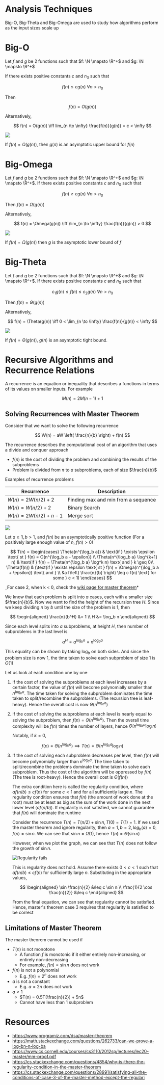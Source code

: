 # Analysis Techniques

Big-O, Big-Theta and Big-Omega are used to study how algorithms perform as the input sizes scale up

# Big-O

Let $f$ and $g$ be 2 functions such that $f: \N \mapsto \R^+$ and $g: \N \mapsto \R^+$

If there exists positive constants $c$ and $n_0$ such that

$$
f(n) \leq c g(n) \ \forall n > n_0
$$

Then

$$
f(n) = O(g(n))
$$

Alternatively,

$$
f(n) = O(g(n)) \iff lim_{n \to \infty} \frac{f(n)}{g(n)} = c < \infty
$$

![](https://media.geeksforgeeks.org/wp-content/cdn-uploads/20200807150308/3363.png)

If $f(n) = O(g(n))$, then $g(n)$ is an asymptotic upper bound for $f(n)$

# Big-Omega

Let $f$ and $g$ be 2 functions such that $f: \N \mapsto \R^+$ and $g: \N \mapsto \R^+$. If there exists positive constants $c$ and $n_0$ such that

$$
f(n) \geq c g(n) \ \forall n > n_0
$$

Then $f(n) = \Omega(g(n))$

Alternatively,

$$
f(n) = \Omega(g(n)) \iff \lim_{n \to \infty} \frac{f(n)}{g(n)} > 0
$$

![](https://media.geeksforgeeks.org/wp-content/cdn-uploads/20200807150659/3611.png)

If $f(n) = \Omega(g(n))$ then $g$ is the asymptotic lower bound of $f$

# Big-Theta

Let $f$ and $g$ be 2 functions such that $f: \N \mapsto \R^+$ and $g: \N \mapsto \R^+$. If there exists positive constants $c$ and $n_0$ such that

$$
c_1 g(n) \leq f(n) \leq c_2 g(n) \ \forall n > n_0
$$

Then $f(n) = \Theta(g(n))$

Alternatively,

$$
f(n) = \Theta(g(n)) \iff 0 < \lim_{n \to \infty} \frac{f(n)}{g(n)} < \infty
$$

![](https://cdn.kastatic.org/ka-perseus-images/c14a48f24cae3fd563cb3627ee2a74f56c0bcef6.png)

If $f(n) = \Theta(g(n))$, $g(n)$ is an asymptotic tight bound.

# Recursive Algorithms and Recurrence Relations

A recurrence is an equation or inequality that describes a functions in terms of its values on smaller inputs. For example

$$
M(n) = 2M(n-1) + 1
$$

## Solving Recurrences with Master Theorem

Consider that we want to solve the following recurrence

$$
W(n) = aW \left( \frac{n}{b} \right) + f(n)
$$

The recurrence describes the computational cost of an algorithm that uses a divide and conquer approach

-   $f(n)$ is the cost of dividing the problem and combining the results of the subproblems
-   Problem is divided from $n$ to $a$ subproblems, each of size $\frac{n}{b}$

Examples of recurrence problems

| Recurrence               | Description                         |
| ------------------------ | ----------------------------------- |
| $W(n) = 2W(n/2) + 2$     | Finding max and min from a sequence |
| $W(n) = W(n/2) + 2$      | Binary Search                       |
| $W(n) = 2W(n/2) + n - 1$ | Merge sort                          |

![](https://media.geeksforgeeks.org/wp-content/uploads/AlgoAnalysis.png)

Let $a \geq 1, b > 1$, and $f(n)$ be an asymptotically positive function (For a positively large enough value of $n$, $f(n) > 0$)

$$
T(n) = \begin{cases}
\Theta(n^{\log_b a}) & \text{if } \exists \epsilon \text{ st } f(n) = O(n^{\log_b a - \epsilon}) \\
\Theta(n^{\log_b a} \log^{k+1} n) & \text{if } f(n) = \Theta(n^{\log_b a} \log^k n) \text{ and } k \geq 0\\
\Theta(f(n)) & (\text{if } \exists \epsilon \text{ st } f(n) = \Omega(n^{\log_b a + \epsilon}) \text{ and } \\
&a f\left( \frac{n}{b} \right) \leq c f(n) \text{ for some } c < 1)
\end{cases}
$$

_For case 2, when k < 0, check the [wiki page for master theorem](<https://en.wikipedia.org/wiki/Master_theorem_(analysis*of_algorithms)>)*

We know that each problem is split into $a$ cases, each with a smaller size $\frac{n}{b}$. Now we want to find the height of the recursion tree $H$. Since we keep dividing $n$ by $b$ until the size of the problem is $1$, then

$$
\begin{aligned}
\frac{n}{b^H} &= 1 \\
H &= \log_b n
\end{aligned}
$$

Since each level splits into $a$ subproblems, at height $H$, then number of subproblems in the last level is

$$
a^H = a^{\log_b n} = n^{\log_b a}
$$

This equality can be shown by taking $\log_b$ on both sides. And since the problem size is now $1$, the time taken to solve each subproblem of size $1$ is $O(1)$

Let us look at each condition one by one

1. If the cost of solving the subproblems at each level increases by a certain factor, the value of $f(n)$ will become polynomially smaller than $n^{\log_b a}$. The time taken for solving the subproblem dominates the time taken to split/recombine the subproblems. (The recursion tree is leaf-heavy). Hence the overall cost is now $\Theta(n^{\log_b a})$

2. If the cost of solving the subproblems at each level is nearly equal to solving the subproblem, then $f(n) = \Theta(n^{\log_b a})$. Then the overall time complexity will be $f(n)$ times the number of layers, hence $\Theta(n^{\log_b a} \log n)$

    Notably, if $k = 0$,

$$
f(n) = \Theta(n^{\log_b a}) \implies T(n) = \Theta(n^{\log_b a} \log n)
$$

3. If the cost of solving each subproblem decreases per level, then $f(n)$ will become polynomially larger than $n^{\log_b a}$. The time taken to split/recombine the problems dominate the time taken to solve each subproblem. Thus the cost of the algorithm will be oppressed by $f(n)$ (The tree is root-heavy). Hence the overall cost is $\Theta(f(n))$

    The extra condition here is called the regularity condition, where $a f(n/b) \leq c f(n)$ for some $c < 1$ and for all sufficiently large $n$. The regularity condition ensures that $f(n)$ (the amount of work done at the root) must be at least as big as the sum of the work done in the next lower level ($a f(n/b)$). If regularity is not satisfied, we cannot guarantee that $f(n)$ will dominate the runtime

    Consider the recurrence $T(n) = T(n/2) + \sin n, T(0) = T(1) = 1$. If we used the master theorem and ignore regularity, then $a = 1, b = 2, log_b(a) = 0, f(n) = \sin n$. We can see that $\sin n = \Omega(1)$, hence $T(n) = \Theta(\sin n)$

    However, when we plot the graph, we can see that $T(n)$ does not follow the growth of $\sin n$.

    ![Regularity fails](/public/regularity_condition_fails.png)

    This is regularity does not hold. Assume there exists $0 < c < 1$ such that $a f(n/b) \leq c f(n)$ for sufficiently large $n$. Substituting in the appropriate values,

    $$
    \begin{aligned}
        \sin \frac{n}{2} &\leq c \sin n \\
        \frac{1}{2 \cos \frac{n}{2}} &\leq c
    \end{aligned}
    $$

    From the final equation, we can see that regularity cannot be satisfied. Hence, master's theorem case 3 requires that regularity is satisfied to be correct

## Limitations of Master Theorem

The master theorem cannot be used if

-   $T(n)$ is not monotone
    -   A function $f$ is monotonic if it either entirely non-increasing, or entirely non-decreasing
    -   For example, $f(n) = \sin n$ does not work
-   $f(n)$ is not a polynomial
    -   E.g. $f(n) = 2^n$ does not work
-   $a$ is not a constant
    -   E.g. $a = 2n$ does not work
-   $a < 1$
    -   $T(n) = 0.5T(\frac{n}{2}) + 5n$
    -   Cannot have less than 1 subproblem

# Resources

-   https://www.programiz.com/dsa/master-theorem
-   https://math.stackexchange.com/questions/262733/can-we-prove-a-log-bn-n-log-ba
-   https://www.cs.cornell.edu/courses/cs3110/2012sp/lectures/lec20-master/mm-proof.pdf
-   https://cs.stackexchange.com/questions/4854/why-is-there-the-regularity-condition-in-the-master-theorem
-   https://cs.stackexchange.com/questions/28991/satisfying-all-the-conditions-of-case-3-of-the-master-method-except-the-regulari

